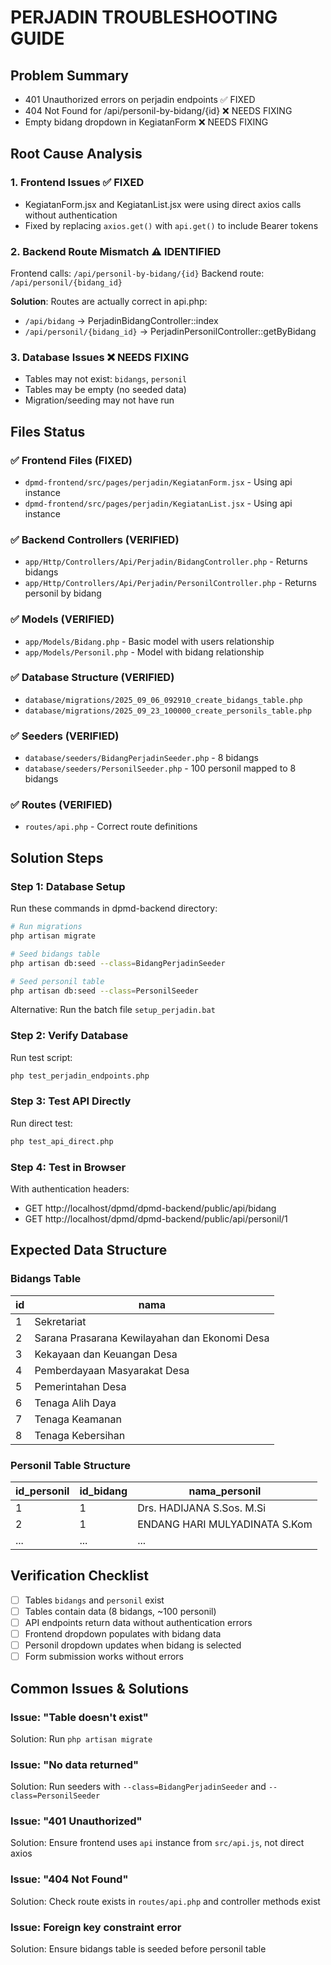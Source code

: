 # PERJADIN TROUBLESHOOTING GUIDE

## Problem Summary
- 401 Unauthorized errors on perjadin endpoints ✅ FIXED
- 404 Not Found for /api/personil-by-bidang/{id} ❌ NEEDS FIXING  
- Empty bidang dropdown in KegiatanForm ❌ NEEDS FIXING

## Root Cause Analysis

### 1. Frontend Issues ✅ FIXED
- KegiatanForm.jsx and KegiatanList.jsx were using direct axios calls without authentication
- Fixed by replacing `axios.get()` with `api.get()` to include Bearer tokens

### 2. Backend Route Mismatch ⚠️ IDENTIFIED
Frontend calls: `/api/personil-by-bidang/{id}`
Backend route: `/api/personil/{bidang_id}`

**Solution**: Routes are actually correct in api.php:
- `/api/bidang` → PerjadinBidangController::index
- `/api/personil/{bidang_id}` → PerjadinPersonilController::getByBidang

### 3. Database Issues ❌ NEEDS FIXING
- Tables may not exist: `bidangs`, `personil`
- Tables may be empty (no seeded data)
- Migration/seeding may not have run

## Files Status

### ✅ Frontend Files (FIXED)
- `dpmd-frontend/src/pages/perjadin/KegiatanForm.jsx` - Using api instance
- `dpmd-frontend/src/pages/perjadin/KegiatanList.jsx` - Using api instance

### ✅ Backend Controllers (VERIFIED)
- `app/Http/Controllers/Api/Perjadin/BidangController.php` - Returns bidangs
- `app/Http/Controllers/Api/Perjadin/PersonilController.php` - Returns personil by bidang

### ✅ Models (VERIFIED)
- `app/Models/Bidang.php` - Basic model with users relationship
- `app/Models/Personil.php` - Model with bidang relationship

### ✅ Database Structure (VERIFIED)
- `database/migrations/2025_09_06_092910_create_bidangs_table.php`
- `database/migrations/2025_09_23_100000_create_personils_table.php`

### ✅ Seeders (VERIFIED)
- `database/seeders/BidangPerjadinSeeder.php` - 8 bidangs
- `database/seeders/PersonilSeeder.php` - 100 personil mapped to 8 bidangs

### ✅ Routes (VERIFIED)
- `routes/api.php` - Correct route definitions

## Solution Steps

### Step 1: Database Setup
Run these commands in dpmd-backend directory:

```bash
# Run migrations
php artisan migrate

# Seed bidangs table  
php artisan db:seed --class=BidangPerjadinSeeder

# Seed personil table
php artisan db:seed --class=PersonilSeeder
```

Alternative: Run the batch file `setup_perjadin.bat`

### Step 2: Verify Database
Run test script:
```bash
php test_perjadin_endpoints.php
```

### Step 3: Test API Directly
Run direct test:
```bash
php test_api_direct.php
```

### Step 4: Test in Browser
With authentication headers:
- GET http://localhost/dpmd/dpmd-backend/public/api/bidang
- GET http://localhost/dpmd/dpmd-backend/public/api/personil/1

## Expected Data Structure

### Bidangs Table
| id | nama |
|----|------|
| 1 | Sekretariat |
| 2 | Sarana Prasarana Kewilayahan dan Ekonomi Desa |
| 3 | Kekayaan dan Keuangan Desa |
| 4 | Pemberdayaan Masyarakat Desa |
| 5 | Pemerintahan Desa |
| 6 | Tenaga Alih Daya |
| 7 | Tenaga Keamanan |
| 8 | Tenaga Kebersihan |

### Personil Table Structure
| id_personil | id_bidang | nama_personil |
|-------------|-----------|---------------|
| 1 | 1 | Drs. HADIJANA S.Sos. M.Si |
| 2 | 1 | ENDANG HARI MULYADINATA S.Kom |
| ... | ... | ... |

## Verification Checklist

- [ ] Tables `bidangs` and `personil` exist
- [ ] Tables contain data (8 bidangs, ~100 personil)
- [ ] API endpoints return data without authentication errors
- [ ] Frontend dropdown populates with bidang data
- [ ] Personil dropdown updates when bidang is selected
- [ ] Form submission works without errors

## Common Issues & Solutions

### Issue: "Table doesn't exist"
Solution: Run `php artisan migrate`

### Issue: "No data returned"  
Solution: Run seeders with `--class=BidangPerjadinSeeder` and `--class=PersonilSeeder`

### Issue: "401 Unauthorized"
Solution: Ensure frontend uses `api` instance from `src/api.js`, not direct axios

### Issue: "404 Not Found"
Solution: Check route exists in `routes/api.php` and controller methods exist

### Issue: Foreign key constraint error
Solution: Ensure bidangs table is seeded before personil table
